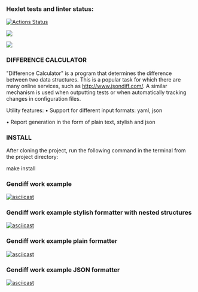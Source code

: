 ### Hexlet tests and linter status:

[![Actions Status](https://github.com/Murat72/frontend-project-46/workflows/hexlet-check/badge.svg)](https://github.com/Murat72/frontend-project-46/actions)

<a href="https://codeclimate.com/github/Murat72/frontend-project-46/maintainability"><img src="https://api.codeclimate.com/v1/badges/96e072f7d7190e02c33d/maintainability" /></a>

<a href="https://codeclimate.com/github/Murat72/frontend-project-46/test_coverage"><img src="https://api.codeclimate.com/v1/badges/96e072f7d7190e02c33d/test_coverage" /></a>

### DIFFERENCE CALCULATOR

"Difference Calculator" is a program that determines the difference between two data structures. This is a popular task for which there are many online services, such as http://www.jsondiff.com/. A similar mechanism is used when outputting tests or when automatically tracking changes in configuration files.

Utility features:
• Support for different input formats: yaml, json

• Report generation in the form of plain text, stylish and json

### INSTALL

After cloning the project, run the following command in the terminal from the project directory:

make install

### Gendiff work example

[![asciicast](https://asciinema.org/a/IHIWcGVSOVwuErPv8NKSCXFrY.svg)](https://asciinema.org/a/IHIWcGVSOVwuErPv8NKSCXFrY)

### Gendiff work example stylish formatter with nested structures

[![asciicast](https://asciinema.org/a/NYmDLAsd3jiBO0I2ZGeepbFeR.svg)](https://asciinema.org/a/NYmDLAsd3jiBO0I2ZGeepbFeR)

### Gendiff work example plain formatter

[![asciicast](https://asciinema.org/a/qHka5Wi4tmQKdsQ7GDlB9p83t.svg)](https://asciinema.org/a/qHka5Wi4tmQKdsQ7GDlB9p83t)

### Gendiff work example JSON formatter

[![asciicast](https://asciinema.org/a/DzhuRsA3STHP1rU9MXuDi51cf.svg)](https://asciinema.org/a/DzhuRsA3STHP1rU9MXuDi51cf)
